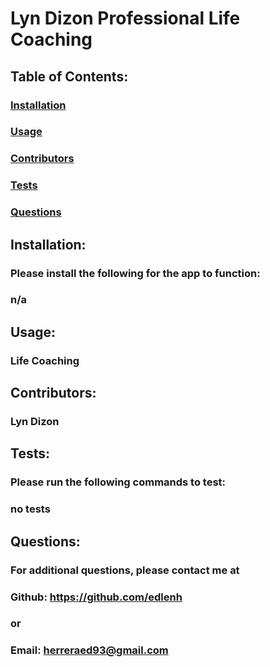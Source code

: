 # Lyn Dizon Professional Life Coaching
  
  ## Table of Contents:
  ###  [Installation](#installation)
  ###  [Usage](#usage)
  ###  [Contributors](#contributors)
  ###  [Tests](#tests)
  ###  [Questions](#questions)
  ## Installation:
  ### Please install the following for the app to function:
  ### n/a
  ## Usage:
  ### Life Coaching 
  ## Contributors:
  ### Lyn Dizon
  ## Tests:
  ### Please run the following commands to test:
  ### no tests
  ## Questions:
  ### For additional questions, please contact me at 
  ### Github: https://github.com/edlenh
  ### or
  ### Email: herreraed93@gmail.com

